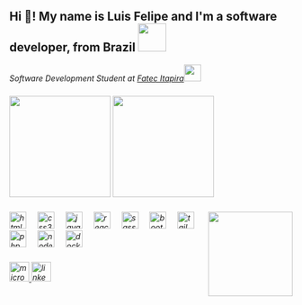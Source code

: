 <h2>Hi 👋! My name is Luis Felipe and I'm a software developer, from Brazil <img src="https://media4.giphy.com/media/v1.Y2lkPTc5MGI3NjExNDk4YjZmM2ZmMDgxOTIwYzIxM2Q3N2IzOGRkMDNkNzZkNWE0MDFlOCZjdD1z/KVavw5OVSK7LmYyhVx/giphy.gif" width="50"></h2>
<p><em>Software Development Student at <a href="https://fatecitapira.edu.br">Fatec Itapira</a><img src="https://media4.giphy.com/media/124rIiBX0Kh5Cw/giphy.gif?cid=ecf05e474jels10c7dpbypvunrf5rrl1bwhv205fdhb0ngo2&rid=giphy.gif&ct=s" width="30">
  
###

<picture>
  <source 
    srcset="https://github-readme-stats.vercel.app/api?username=LuisFelipeSalvarani&show_icons=true&theme=github_dark"
    media="(prefers-color-scheme: dark)"
  />
  <source
    srcset="https://github-readme-stats.vercel.app/api?username=LuisFelipeSalvarani&show_icons=true"
    media="(prefers-color-scheme: light), (prefers-color-scheme: no-preference)"
  />
  <img height="180em" src="https://github-readme-stats.vercel.app/api?username=LuisFelipeSalvarani&show_icons=true" />
</picture>


<picture>
  <source 
    srcset="https://github-readme-stats.vercel.app/api/top-langs/?username=LuisFelipeSalvarani&layout=compact&theme=github_dark"
    media="(prefers-color-scheme: dark)"
  />
  <source
    srcset="https://github-readme-stats.vercel.app/api/top-langs/?username=LuisFelipeSalvarani&layout=compact"
    media="(prefers-color-scheme: light), (prefers-color-scheme: no-preference)"
  />
  <img height="180em" src="https://github-readme-stats.vercel.app/api/top-langs/?username=LuisFelipeSalvarani&layout=compact" />
</picture>

###

<img align="right" height="150" src="https://media3.giphy.com/media/v1.Y2lkPTc5MGI3NjExNzFiYWEyOTE3YjU5YjM3Y2RhYjUxNTljNjMwZDg1NGVlYjRhNjhiYSZjdD1z/bcKwTeSFswIlVJebN8/giphy.gif"  />

###

<div align="left">
  <img src="https://cdn.jsdelivr.net/gh/devicons/devicon/icons/html5/html5-original.svg" height="30" alt="html5 logo"  />
  <img width="12" />
  <img src="https://cdn.jsdelivr.net/gh/devicons/devicon/icons/css3/css3-original.svg" height="30" alt="css3 logo"  />
  <img width="12" />
  <img src="https://cdn.jsdelivr.net/gh/devicons/devicon/icons/javascript/javascript-original.svg" height="30" alt="javascript logo"  />
  <img width="12" />
<!--   <img src="https://cdn.jsdelivr.net/gh/devicons/devicon/icons/typescript/typescript-original.svg" height="30" alt="typescript logo"  />
  <img width="12" /> -->
  <img src="https://cdn.jsdelivr.net/gh/devicons/devicon/icons/react/react-original.svg" height="30" alt="react logo"  />
  <img width="12" />
  <img src="https://cdn.jsdelivr.net/gh/devicons/devicon/icons/sass/sass-original.svg" height="30" alt="sass logo"  />
  <img width="12" />
  <img src="https://cdn.jsdelivr.net/gh/devicons/devicon/icons/bootstrap/bootstrap-original.svg" height="30" alt="bootstrap logo"  />
  <img width="12" />
  <img src="https://cdn.jsdelivr.net/gh/devicons/devicon/icons/tailwindcss/tailwindcss-original-wordmark.svg" height="30" alt="tailwindcss logo"  />
  <img width="12" />
  <img src="https://cdn.jsdelivr.net/gh/devicons/devicon/icons/php/php-original.svg" height="30" alt="php logo"  />
  <img width="12" />
  <img src="https://cdn.jsdelivr.net/gh/devicons/devicon/icons/nodejs/nodejs-original.svg" height="30" alt="nodejs logo"  />
  <img width="12" />
  <img src="https://cdn.jsdelivr.net/gh/devicons/devicon/icons/docker/docker-original.svg" height="30" alt="docker logo"  />
</div>

###

<div align="left">
  <a href="mailto:felipe_salvarani@hotmail.com" target="_blank">
    <img src="https://img.shields.io/static/v1?message=Outlook&logo=microsoft-outlook&label=&color=0078D4&logoColor=white&labelColor=&style=for-the-badge" height="35" alt="microsoft-outlook logo"  />
  </a>
  <a href="https://www.linkedin.com/in/luis-felipe-salvarani-63846a201/" target="_blank">
    <img src="https://img.shields.io/static/v1?message=LinkedIn&logo=linkedin&label=&color=0077B5&logoColor=white&labelColor=&style=for-the-badge" height="35" alt="linkedin logo"  />
  </a>
</div>
